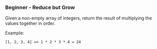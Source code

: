 ### Beginner - Reduce but Grow

Given a non-empty array of integers, return the result of multiplying the values together in order. 

Example:
````
[1, 2, 3, 4] => 1 * 2 * 3 * 4 = 24